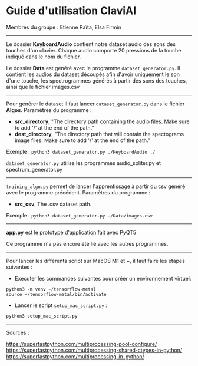 # Guide d'utilisation ClaviAI


Membres du groupe : Etienne Païta, Elsa Firmin


------------------------------



Le dossier **KeyboardAudio** contient notre dataset audio des sons des touches d'un clavier. Chaque audio comporte 20 pressions de la touche indiqué dans le nom du fichier.

Le dossier **Data** est généré avec le programme `dataset_generator.py`. Il contient les audios du dataset découpés afin d'avoir uniquement le son d'une touche, les spectrogrammes générés à partir des sons des touches, ainsi que le fichier images.csv


------------------------------


Pour générer le dataset il faut lancer `dataset_generator.py` dans le fichier **Algos**. Paramètres du programme :
* **src_directory**, "The directory path containing the audio files. Make sure to add '/' at the end of the path."
* **dest_directory**, "The directory path that will contain the spectograms image files. Make sure to add '/' at the end of the path."

Exemple : `python3 dataset_generator.py ./KeyboardAudio ./`

`dataset_generator.py` utilise les programmes audio_spliter.py et spectrum_generator.py



------------------------------



`training_algo.py` permet de lancer l'apprentissage à partir du csv généré avec le programme précédent. Paramètres du programme :
* **src_csv**, The .csv dataset path.
    
Exemple : `python3 dataset_generator.py ./Data/images.csv`



------------------------------



**app.py** est le prototype d'application fait avec PyQT5

Ce programme n'a pas encore été lié avec les autres programmes.



------------------------------

Pour lancer les différents script sur MacOS M1 et +, il faut faire les étapes suivantes :

* Executer les commandes suivantes pour créer un environnement virtuel:
```
python3 -m venv ~/tensorflow-metal
source ~/tensorflow-metal/bin/activate
```

* Lancer le script `setup_mac_script.py` :
```
python3 setup_mac_script.py
```


------------------------------

Sources :

https://superfastpython.com/multiprocessing-pool-configure/
https://superfastpython.com/multiprocessing-shared-ctypes-in-python/
https://superfastpython.com/multiprocessing-in-python/




